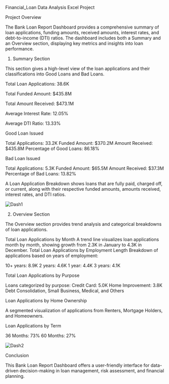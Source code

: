 Financial_Loan Data Analysis Excel Project

Project Overview

The Bank Loan Report Dashboard provides a comprehensive summary of loan applications, funding amounts, received amounts, interest rates, and debt-to-income (DTI) ratios. The dashboard includes both a Summary and an Overview section, displaying key metrics and insights into loan performance.

1. Summary Section

This section gives a high-level view of the loan applications and their classifications into Good Loans and Bad Loans.

Total Loan Applications: 38.6K

Total Funded Amount: $435.8M

Total Amount Received: $473.1M

Average Interest Rate: 12.05%

Average DTI Ratio: 13.33%

Good Loan Issued

Total Applications: 33.2K
Funded Amount: $370.2M
Amount Received: $435.8M
Percentage of Good Loans: 86.18%

Bad Loan Issued

Total Applications: 5.3K
Funded Amount: $65.5M
Amount Received: $37.3M
Percentage of Bad Loans: 13.82%

A Loan Application Breakdown shows loans that are fully paid, charged off, or current, along with their respective funded amounts, amounts received, interest rates, and DTI ratios.

![Dash1](https://github.com/user-attachments/assets/50a9b70e-bc80-4e44-97b6-4b7634606278)


2. Overview Section

The Overview section provides trend analysis and categorical breakdowns of loan applications.

Total Loan Applications by Month
A trend line visualizes loan applications month by month, showing growth from 2.3K in January to 4.3K in December.
Total Loan Applications by Employment Length
Breakdown of applications based on years of employment:

10+ years: 8.9K
2 years: 4.6K
1 year: 4.4K
3 years: 4.1K

Total Loan Applications by Purpose

Loans categorized by purpose:
Credit Card: 5.0K
Home Improvement: 3.8K
Debt Consolidation, Small Business, Medical, and Others

Loan Applications by Home Ownership

A segmented visualization of applications from Renters, Mortgage Holders, and Homeowners.

Loan Applications by Term

36 Months: 73%
60 Months: 27%

![Dash2](https://github.com/user-attachments/assets/a5528fdc-48d2-47d7-a65c-e1fe801ecccb)


Conclusion

This Bank Loan Report Dashboard offers a user-friendly interface for data-driven decision-making in loan management, risk assessment, and financial planning.
